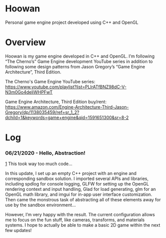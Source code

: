 # Hoowan
Personal game engine project developed using C++ and OpenGL

# Overview
Hoowan is my game engine developed in C++ and OpenGL. I’m following “The Cherno’s” Game Engine development YouTube series in addition to following some design patterns from Jason Gregory’s “Game Engine Architecture”, Third Edition.

The Cherno's Game Engine YouTube series: https://www.youtube.com/playlist?list=PLlrATfBNZ98dC-V-N3m0Go4deliWHPFwT

Game Engine Architecture, Third Edition buy/rent: https://www.amazon.com/Engine-Architecture-Third-Jason-Gregory/dp/1138035459/ref=sr_1_2?dchild=1&keywords=game+engine&qid=1591651300&sr=8-2

# Log
### 06/21/2020 - Hello, Abstraction!
[1](RMImages/1.PNG)
This took way too much code…

In this update, I set up an empty C++ project with an engine and corresponding sandbox solution. I imported several APIs and libraries, including spdlog for console logging, GLFW for setting up the OpenGL rendering context and input handling, Glad for load generating, glm for an OpenGL math library, and imgui for in-app user interface customization. Then came the monstrous task of abstracting all of these elements away for use by the sandbox environment…

However, I’m very happy with the result. The current configuration allows me to focus on the fun stuff, like cameras, transforms, and materials systems. I hope to actually be able to make a basic 2D game within the next few updates!

